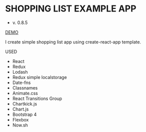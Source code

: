 # SHOPPING LIST EXAMPLE APP

* v. 0.8.5


[DEMO](https://build-fkcknzdgko.now.sh)

I create simple shopping list app using create-react-app template.

USED
  * React
  * Redux
  * Lodash
  * Redux simple localstorage
  * Date-fns
  * Classnames
  * Animate.css
  * React Transitions Group
  * Chartkick.js
  * Chart.js
  * Bootstrap 4
  * Flexbox
  * Now.sh